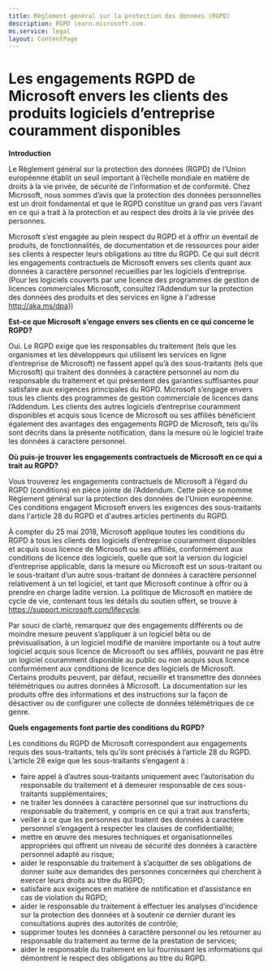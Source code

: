 ```yaml
---
title: Règlement général sur la protection des données (RGPD)
description: RGPD learn.microsoft.com.
ms.service: legal
layout: ContentPage
---
```


# Les engagements RGPD de Microsoft envers les clients des produits logiciels d’entreprise couramment disponibles

**Introduction**

Le Règlement général sur la protection des données (RGPD) de l’Union européenne établit un seuil important à l’échelle mondiale en matière de droits à la vie privée, de sécurité de l’information et de conformité. Chez Microsoft, nous sommes d’avis que la protection des données personnelles est un droit fondamental et que le RGPD constitue un grand pas vers l’avant en ce qui a trait à la protection et au respect des droits à la vie privée des personnes.     

Microsoft s’est engagée au plein respect du RGPD et à offrir un éventail de produits, de fonctionnalités, de documentation et de ressources pour aider ses clients à respecter leurs obligations au titre du RGPD. Ce qui suit décrit les engagements contractuels de Microsoft envers ses clients quant aux données à caractère personnel recueillies par les logiciels d’entreprise. (Pour les logiciels couverts par une licence des programmes de gestion de licences commerciales Microsoft, consultez l’Addendum sur la protection des données des produits et des services en ligne à l'adresse http://aka.ms/dpa))

**Est-ce que Microsoft s’engage envers ses clients en ce qui concerne le RGPD?**

Oui. Le RGPD exige que les responsables du traitement (tels que les organismes et les développeurs qui utilisent les services en ligne d’entreprise de Microsoft) ne fassent appel qu’à des sous-traitants (tels que Microsoft) qui traitent des données à caractère personnel au nom du responsable du traitement et qui présentent des garanties suffisantes pour satisfaire aux exigences principales du RGPD. Microsoft s’engage envers tous les clients des programmes de gestion commerciale de licences dans l’Addendum. Les clients des autres logiciels d’entreprise couramment disponibles et acquis sous licence de Microsoft ou ses affiliés bénéficient également des avantages des engagements RGPD de Microsoft, tels qu’ils sont décrits dans la présente notification, dans la mesure où le logiciel traite les données à caractère personnel.

**Où puis-je trouver les engagements contractuels de Microsoft en ce qui a trait au RGPD?**

Vous trouverez les engagements contractuels de Microsoft à l’égard du RGPD (conditions) en pièce jointe de l’Addendum. Cette pièce se nomme Règlement général sur la protection des données de l’Union européenne. Ces conditions engagent Microsoft envers les exigences des sous-traitants dans l'article 28 du RGPD et d'autres articles pertinents du RGPD. 

À compter du 25 mai 2018, Microsoft applique toutes les conditions du RGPD à tous les clients des logiciels d’entreprise couramment disponibles et acquis sous licence de Microsoft ou ses affiliés, conformément aux conditions de licence des logiciels, quelle que soit la version du logiciel d’entreprise applicable, dans la mesure où Microsoft est un sous-traitant ou le sous-traitant d’un autre sous-traitant de données à caractère personnel relativement à un tel logiciel, et tant que Microsoft continue à offrir ou à prendre en charge ladite version. La politique de Microsoft en matière de cycle de vie, contenant tous les détails du soutien offert, se trouve à https://support.microsoft.com/lifecycle.

Par souci de clarté, remarquez que des engagements différents ou de moindre mesure peuvent s’appliquer à un logiciel bêta ou de prévisualisation, à un logiciel modifié de manière importante ou à tout autre logiciel acquis sous licence de Microsoft ou ses affiliés, pouvant ne pas être un logiciel couramment disponible au public ou non acquis sous licence conformément aux conditions de licence des logiciels de Microsoft. Certains produits peuvent, par défaut, recueillir et transmettre des données télémétriques ou autres données à Microsoft. La documentation sur les produits offre des informations et des instructions sur la façon de désactiver ou de configurer une collecte de données télémétriques de ce genre.

**Quels engagements font partie des conditions du RGPD?**

Les conditions du RGPD de Microsoft correspondent aux engagements requis des sous-traitants, tels qu’ils sont précisés à l’article 28 du RGPD.  L’article 28 exige que les sous-traitants s’engagent à :

-   faire appel à d’autres sous-traitants uniquement avec l’autorisation du responsable du traitement et à demeurer responsable de ces sous-traitants supplémentaires;
-   ne traiter les données à caractère personnel que sur instructions du responsable du traitement, y compris en ce qui a trait aux transferts;
-   veiller à ce que les personnes qui traitent des données à caractère personnel s’engagent à respecter les clauses de confidentialité;
-   mettre en œuvre des mesures techniques et organisationnelles appropriées qui offrent un niveau de sécurité des données à caractère personnel adapté au risque;
-   aider le responsable du traitement à s’acquitter de ses obligations de donner suite aux demandes des personnes concernées qui cherchent à exercer leurs droits au titre du RGPD;
-   satisfaire aux exigences en matière de notification et d’assistance en cas de violation du RGPD;
-   aider le responsable du traitement à effectuer les analyses d’incidence sur la protection des données et à soutenir ce dernier durant les consultations auprès des autorités de contrôle; 
-   supprimer toutes les données à caractère personnel ou les retourner au responsable du traitement au terme de la prestation de services;
-   aider le responsable du traitement en lui fournissant les informations qui démontrent le respect des obligations au titre du RGPD.
